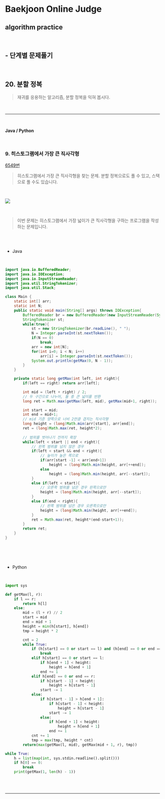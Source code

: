 # Baekjoon Online Judge

## algorithm practice
<br>

## - 단계별 문제풀기
<br>

## 20. 분할 정복

> 재귀를 응용하는 알고리즘, 분할 정복을 익혀 봅시다.

<br>

---

<br>

**Java / Python**

<br>

### 9. 히스토그램에서 가장 큰 직사각형
[6549번](https://www.acmicpc.net/problem/6549) 
> 히스토그램에서 가장 큰 직사각형을 찾는 문제. 분할 정복으로도 풀 수 있고, 스택으로 풀 수도 있습니다.

<br>

![](https://images.velog.io/images/jini_eun/post/908cb85a-c61e-4674-9823-ee9afc74cd41/image.png)

<br>

> 이번 문제는 히스토그램에서 가장 넓이가 큰 직사각형을 구하는 프로그램을 작성하는 문제입니다.

<br><br>

- Java

<br>

```java
import java.io.BufferedReader;
import java.io.IOException;
import java.io.InputStreamReader;
import java.util.StringTokenizer;
import java.util.Stack;

class Main {
	static int[] arr;
	static int N;
	public static void main(String[] args) throws IOException{
		BufferedReader br = new BufferedReader(new InputStreamReader(System.in));
		StringTokenizer st;
		while(true){
			st = new StringTokenizer(br.readLine(), " ");
			N = Integer.parseInt(st.nextToken());
			if(N == 0)
				break;			
			arr = new int[N];
			for(int i=0; i < N; i++)
				arr[i] = Integer.parseInt(st.nextToken());
			System.out.println(getMax(0, N - 1));
		}
	}

	private static long getMax(int left, int right){
		if(left == right) return arr[left];

		int mid = (left + right) / 2;
		// 두 구간으로 나누어, 둘 중 큰 넓이를 반환
		long ret = Math.max(getMax(left, mid), getMax(mid+1, right));

		int start = mid;
		int end = mid+1;
		// mid 기준 양쪽으로 너비 2만큼 겹치는 직사각형
		long height = (long)Math.min(arr[start], arr[end]);
		ret = (long)Math.max(ret, height*2);
		
		// 범위를 벗어나기 전까지 확장
		while(left < start || end < right){
			// 왼쪽 범위를 넘지 않은 경우
			if(left < start && end < right){
				// 높이가 높은 쪽으로
				if(arr[start -1] < arr[end+1])
					height = (long)Math.min(height, arr[++end]);
				else
					height = (long)Math.min(height, arr[--start]);
			}
			else if(left < start){
				// 오른쪽 범위를 넘은 경우 왼쪽으로만 
				height = (long)Math.min(height, arr[--start]);
			}
			else if(end < right){
				// 왼쪽 범위를 넘은 경우 오른쪽으로만 
				height = (long)Math.min(height, arr[++end]);
			}
			ret = Math.max(ret, height*(end-start+1));
		}
		return ret;
	}
}
```


<br><br><br>

- Python 

<br>

```python
import sys

def getMax(l, r):
    if l == r:
        return h[l]
    else:
        mid = (l + r) // 2
        start = mid
        end = mid + 1
        height = min(h[start], h[end])
        tmp = height * 2

        cnt = 2
        while True:
            if (h[start] == 0 or start == l) and (h[end] == 0 or end == r): 
                break 
            elif h[start] == 0 or start == l:
                if h[end + 1] < height:
                    height = h[end + 1]
                end += 1
            elif h[end] == 0 or end == r:
                if h[start - 1] < height:
                    height = h[start - 1]
                start -= 1
            else:
                if h[start - 1] > h[end + 1]:
                    if h[start - 1] < height:
                        height = h[start - 1]
                    start -= 1
                else:
                    if h[end + 1] < height:
                        height = h[end + 1]
                    end += 1
            cnt += 1
            tmp = max(tmp, height * cnt)
        return(max(getMax(l, mid), getMax(mid + 1, r), tmp))  

while True:
    h = list(map(int, sys.stdin.readline().split()))
    if h[0] == 0:
        break
    print(getMax(1, len(h) - 1))
```

<br><br>

---

<br>

